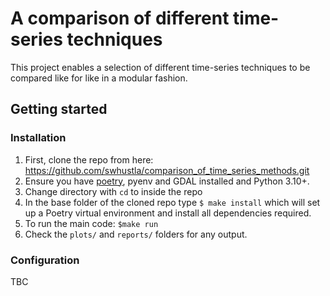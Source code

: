 # A comparison of different time-series techniques

This project enables a selection of different time-series techniques to be compared like for like in a modular fashion.

## Getting started

### Installation
1. First, clone the repo from here: https://github.com/swhustla/comparison_of_time_series_methods.git
2. Ensure you have [poetry](https://python-poetry.org/), pyenv and GDAL installed and Python 3.10+.
3. Change directory with `cd` to inside the repo
4. In the base folder of the cloned repo type `$ make install` which will set up a Poetry virtual environment and install all dependencies required.
5. To run the main code: `$make run`
6. Check the `plots/` and `reports/` folders for any output.


### Configuration

TBC
